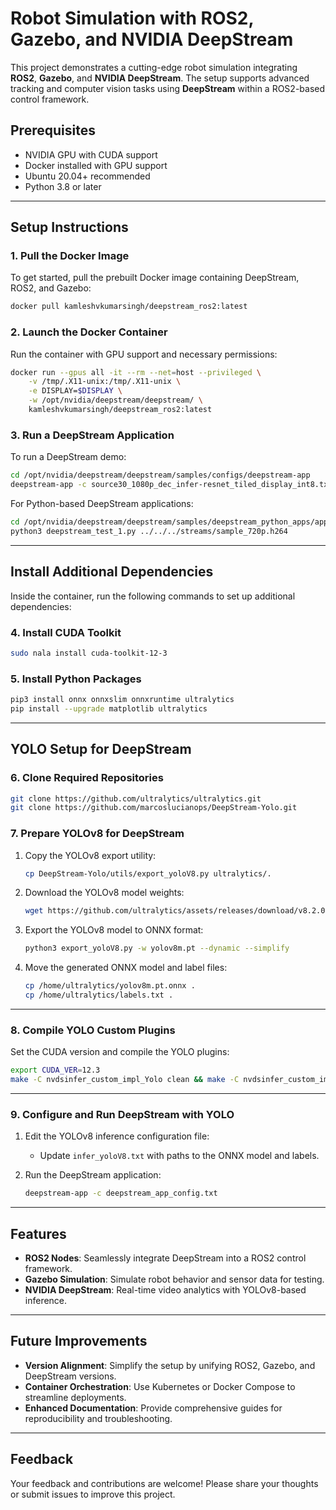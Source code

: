# Robot Simulation with ROS2, Gazebo, and NVIDIA DeepStream

This project demonstrates a cutting-edge robot simulation integrating **ROS2**, **Gazebo**, and **NVIDIA DeepStream**. The setup supports advanced tracking and computer vision tasks using **DeepStream** within a ROS2-based control framework. 

## **Prerequisites**
- NVIDIA GPU with CUDA support
- Docker installed with GPU support
- Ubuntu 20.04+ recommended
- Python 3.8 or later

---

## **Setup Instructions**

### **1. Pull the Docker Image**
To get started, pull the prebuilt Docker image containing DeepStream, ROS2, and Gazebo:

```bash
docker pull kamleshvkumarsingh/deepstream_ros2:latest
```

### **2. Launch the Docker Container**
Run the container with GPU support and necessary permissions:

```bash
docker run --gpus all -it --rm --net=host --privileged \
    -v /tmp/.X11-unix:/tmp/.X11-unix \
    -e DISPLAY=$DISPLAY \
    -w /opt/nvidia/deepstream/deepstream/ \
    kamleshvkumarsingh/deepstream_ros2:latest
```

### **3. Run a DeepStream Application**
To run a DeepStream demo:

```bash
cd /opt/nvidia/deepstream/deepstream/samples/configs/deepstream-app
deepstream-app -c source30_1080p_dec_infer-resnet_tiled_display_int8.txt
```

For Python-based DeepStream applications:

```bash
cd /opt/nvidia/deepstream/deepstream/samples/deepstream_python_apps/apps/deepstream-test1
python3 deepstream_test_1.py ../../../streams/sample_720p.h264
```

---

## **Install Additional Dependencies**
Inside the container, run the following commands to set up additional dependencies:

### **4. Install CUDA Toolkit**
```bash
sudo nala install cuda-toolkit-12-3
```

### **5. Install Python Packages**
```bash
pip3 install onnx onnxslim onnxruntime ultralytics
pip install --upgrade matplotlib ultralytics
```

---

## **YOLO Setup for DeepStream**
### **6. Clone Required Repositories**
```bash
git clone https://github.com/ultralytics/ultralytics.git
git clone https://github.com/marcoslucianops/DeepStream-Yolo.git
```

### **7. Prepare YOLOv8 for DeepStream**
1. Copy the YOLOv8 export utility:
   ```bash
   cp DeepStream-Yolo/utils/export_yoloV8.py ultralytics/.
   ```

2. Download the YOLOv8 model weights:
   ```bash
   wget https://github.com/ultralytics/assets/releases/download/v8.2.0/yolov8m.pt
   ```

3. Export the YOLOv8 model to ONNX format:
   ```bash
   python3 export_yoloV8.py -w yolov8m.pt --dynamic --simplify
   ```

4. Move the generated ONNX model and label files:
   ```bash
   cp /home/ultralytics/yolov8m.pt.onnx .
   cp /home/ultralytics/labels.txt .
   ```

---

### **8. Compile YOLO Custom Plugins**
Set the CUDA version and compile the YOLO plugins:
```bash
export CUDA_VER=12.3
make -C nvdsinfer_custom_impl_Yolo clean && make -C nvdsinfer_custom_impl_Yolo
```

---

### **9. Configure and Run DeepStream with YOLO**
1. Edit the YOLOv8 inference configuration file:
   - Update `infer_yoloV8.txt` with paths to the ONNX model and labels.

2. Run the DeepStream application:
   ```bash
   deepstream-app -c deepstream_app_config.txt
   ```

---

## **Features**
- **ROS2 Nodes**: Seamlessly integrate DeepStream into a ROS2 control framework.
- **Gazebo Simulation**: Simulate robot behavior and sensor data for testing.
- **NVIDIA DeepStream**: Real-time video analytics with YOLOv8-based inference.

---

## **Future Improvements**
- **Version Alignment**: Simplify the setup by unifying ROS2, Gazebo, and DeepStream versions.
- **Container Orchestration**: Use Kubernetes or Docker Compose to streamline deployments.
- **Enhanced Documentation**: Provide comprehensive guides for reproducibility and troubleshooting.

--- 

## **Feedback**
Your feedback and contributions are welcome! Please share your thoughts or submit issues to improve this project.
